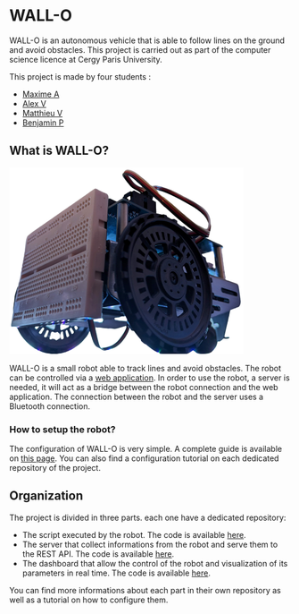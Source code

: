# WALL-O

WALL-O is an autonomous vehicle that is able to follow lines on the ground and avoid obstacles. This project is carried out as part of the computer science licence at Cergy Paris University.

This project is made by four students :

- [Maxime A](https://github.com/MicheloXy)
- [Alex V](https://github.com/Skodaa)
- [Matthieu V](https://github.com/FalTeaK)
- [Benjamin P](https://github.com/benjaminpmd)

## What is WALL-O?

![WALL-O](wallo.png)

WALL-O is a small robot able to track lines and avoid obstacles. The robot can be controlled via a [web application](https://wall-o.benjaminpmd.fr/). In order to use the robot, a server is needed, it will act as a bridge between the robot connection and the web application. The connection between the robot and the server uses a Bluetooth connection.

### How to setup the robot?

The configuration of WALL-O is very simple. A complete guide is available on [this page](https://wall-o.benjaminpmd.fr/docs). You can also find a configuration tutorial on each dedicated repository of the project.

## Organization

The project is divided in three parts. each one have a dedicated repository:

- The script executed by the robot. The code is available [here](https://github.com/wallo-project/robot).
- The server that collect informations from the robot and serve them to the REST API. The code is available [here](https://github.com/wallo-project/server).
- The dashboard that allow the control of the robot and visualization of its parameters in real time. The code is available [here](https://github.com/wallo-project/dashboard).

You can find more informations about each part in their own repository as well as a tutorial on how to configure them.
